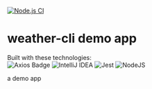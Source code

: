 [![Node.js CI](https://github.com/jonathan-gartland/weather-cli/actions/workflows/main.yml/badge.svg)](https://github.com/jonathan-gartland/weather-cli/actions/workflows/main.yml)  


# weather-cli demo app
Built with these technologies:  
![Axios Badge](https://img.shields.io/badge/Axios-5A29E4?logo=axios&logoColor=fff&style=for-the-badge) 
![IntelliJ IDEA](https://img.shields.io/badge/IntelliJ%20IDEA-000000.svg?style=for-the-badge&logo=intellij-idea&logoColor=white) 
![Jest](https://img.shields.io/badge/-jest-%23C21325?style=for-the-badge&logo=jest&logoColor=white) 
![NodeJS](https://img.shields.io/badge/-Node.js-%23339933?&style=for-the-badge&logo=npm&logoColor=white)  
  


a demo app
